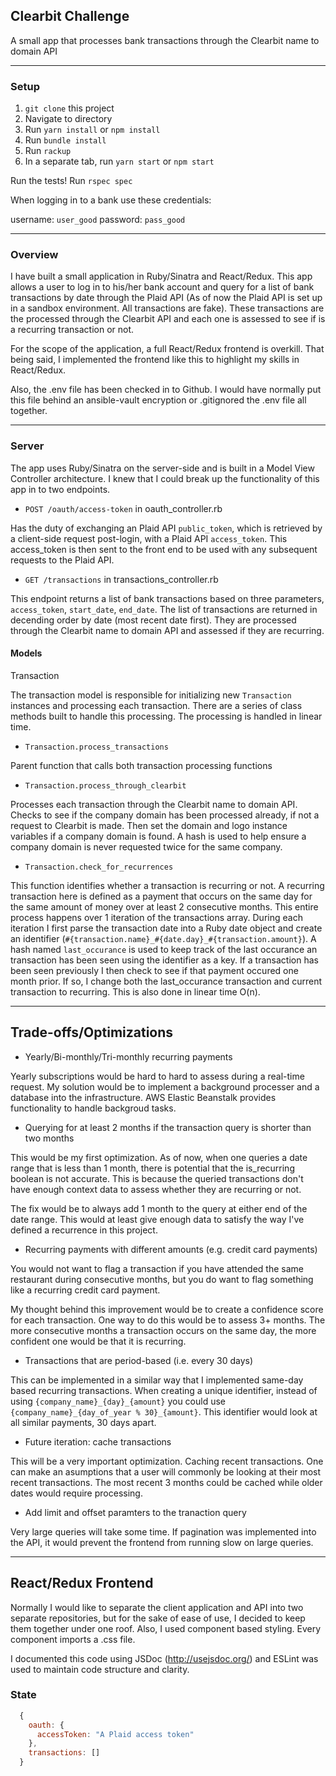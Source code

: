 ## Clearbit Challenge
A small app that processes bank transactions through the Clearbit name to domain API

---
### Setup

1. `git clone` this project
2. Navigate to directory
3. Run `yarn install` or `npm install`
4. Run `bundle install`
5. Run `rackup`
6. In a separate tab, run `yarn start` or `npm start`

Run the tests! Run `rspec spec`

When logging in to a bank use these credentials:

  username: `user_good`
  password: `pass_good`

---
### Overview
I have built a small application in Ruby/Sinatra and React/Redux. This app allows a user to log in to his/her bank account and query for a list of bank transactions by date through the Plaid API (As of now the Plaid API is set up in a sandbox environment. All transactions are fake). These transactions are the processed through the Clearbit API and each one is assessed to see if is a recurring transaction or not.

For the scope of the application, a full React/Redux frontend is overkill. That being said, I implemented the frontend like this to highlight my skills in React/Redux.

Also, the .env file has been checked in to Github. I would have normally put this file behind an ansible-vault encryption or .gitignored the .env file all together.

---
### Server
The app uses Ruby/Sinatra on the server-side and is built in a Model View Controller architecture. I knew that I could break up the functionality of this app in to two endpoints.

- `POST /oauth/access-token` in oauth_controller.rb

Has the duty of exchanging an Plaid API `public_token`, which is retrieved by a client-side request post-login, with a Plaid API `access_token`. This access_token is then sent to the front end to be used with any subsequent requests to the Plaid API.

- `GET /transactions` in transactions_controller.rb

This endpoint returns a list of bank transactions based on three parameters, `access_token`, `start_date`, `end_date`. The list of transactions are returned in decending order by date (most recent date first). They are processed through the Clearbit name to domain API and assessed if they are recurring.

#### Models
Transaction

The transaction model is responsible for initializing new `Transaction` instances and processing each transaction. There are a series of class methods built to handle this processing. The processing is handled in linear time.

- `Transaction.process_transactions`

Parent function that calls both transaction processing functions

- `Transaction.process_through_clearbit`

Processes each transaction through the Clearbit name to domain API. Checks to see if the company domain has been processed already, if not a request to Clearbit is made. Then set the domain and logo instance variables if a company domain is found. A hash is used to help ensure a company domain is never requested twice for the same company.

- `Transaction.check_for_recurrences`

This function identifies whether a transaction is recurring or not. A recurring transaction here is defined as a payment that occurs on the same day for the same amount of money over at least 2 consecutive months. This entire process happens over 1 iteration of the transactions array. During each iteration I first parse the transaction date into a Ruby date object and create an identifier (`#{transaction.name}_#{date.day}_#{transaction.amount}`). A hash named `last_occurance` is used to keep track of the last occurance an transaction has been seen using the identifier as a key. If a transaction has been seen previously I then check to see if that payment occured one month prior. If so, I change both the last_occurance transaction and current transaction to recurring. This is also done in linear time O(n).

---
## Trade-offs/Optimizations

- Yearly/Bi-monthly/Tri-monthly recurring payments

Yearly subscriptions would be hard to hard to assess during a  real-time request. My solution would be to implement a background processer and a database into the infrastructure. AWS Elastic Beanstalk provides functionality to handle backgroud tasks.

- Querying for at least 2 months if the transaction query is shorter than two months

This would be my first optimization. As of now, when one queries a date range that is less than 1 month, there is potential that the is_recurring boolean is  not accurate. This is because the queried transactions don't have enough context data to assess whether they are recurring or not. 

The fix would be to always add 1 month to the query at either end of the date range. This would at least give enough data to satisfy the way I've defined a recurrence in this project.

- Recurring payments with different amounts (e.g. credit card payments)

You would not want to flag a transaction if you have attended the same restaurant during consecutive months, but you do want to flag something like a recurring credit card payment. 

My thought behind this improvement would be to create a confidence score for each transaction. One way to do this would be to assess 3+ months. The more consecutive months a transaction occurs on the same day, the more confident one would be that it is recurring.

- Transactions that are period-based (i.e. every 30 days)

This can be implemented in a similar way that I implemented same-day based recurring transactions. When creating a unique identifier, instead of using `{company_name}_{day}_{amount}` you could use `{company_name}_{day_of_year % 30}_{amount}`. This identifier would look at all similar payments, 30 days apart.

- Future iteration: cache transactions

This will be a very important optimization. Caching recent transactions. One can make an asumptions that a user will commonly be looking at their most recent transactions. The most recent 3 months could be cached while older dates would require processing.

- Add limit and offset paramters to the tranaction query

Very large queries will take some time. If pagination was implemented into the API, it would prevent the frontend from running slow on large queries.

---
## React/Redux Frontend

Normally I would like to separate the client application and API into two separate repositories, but for the sake of ease of use, I decided to keep them together under one roof. Also, I used component based styling. Every component imports a .css file.

I documented this code using JSDoc (http://usejsdoc.org/) and ESLint was used to maintain code structure and clarity.

### State

```js
  {
    oauth: {
      accessToken: "A Plaid access token"
    },
    transactions: []
  }
```


